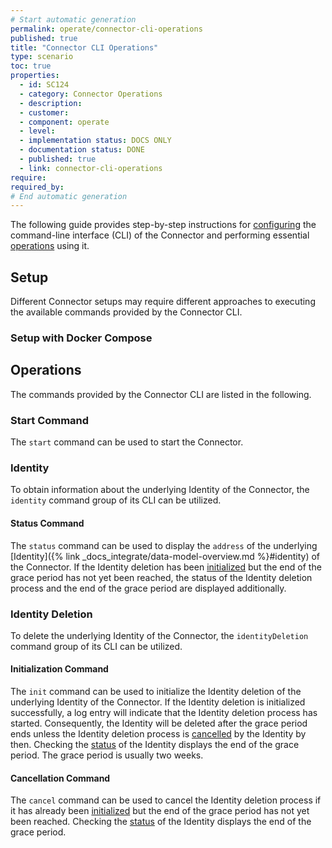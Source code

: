 ```yaml
---
# Start automatic generation
permalink: operate/connector-cli-operations
published: true
title: "Connector CLI Operations"
type: scenario
toc: true
properties:
  - id: SC124
  - category: Connector Operations
  - description:
  - customer:
  - component: operate
  - level:
  - implementation status: DOCS ONLY
  - documentation status: DONE
  - published: true
  - link: connector-cli-operations
require:
required_by:
# End automatic generation
---
```


The following guide provides step-by-step instructions for [configuring](#setup) the command-line interface (CLI) of the Connector and performing essential [operations](#operations) using it.

## Setup

Different Connector setups may require different approaches to executing the available commands provided by the Connector CLI.

### Setup with Docker Compose

## Operations

The commands provided by the Connector CLI are listed in the following.

### Start Command

The `start` command can be used to start the Connector.

### Identity

To obtain information about the underlying Identity of the Connector, the `identity` command group of its CLI can be utilized.

#### Status Command

The `status` command can be used to display the `address` of the underlying [Identity]({% link _docs_integrate/data-model-overview.md %}#identity) of the Connector.
If the Identity deletion has been [initialized](#initialization-command) but the end of the grace period has not yet been reached, the status of the Identity deletion process and the end of the grace period are displayed additionally.

### Identity Deletion

To delete the underlying Identity of the Connector, the `identityDeletion` command group of its CLI can be utilized.

#### Initialization Command

The `init` command can be used to initialize the Identity deletion of the underlying Identity of the Connector.
If the Identity deletion is initialized successfully, a log entry will indicate that the Identity deletion process has started.
Consequently, the Identity will be deleted after the grace period ends unless the Identity deletion process is [cancelled](#cancellation-command) by the Identity by then.
Checking the [status](#status-command) of the Identity displays the end of the grace period.
The grace period is usually two weeks.

#### Cancellation Command

The `cancel` command can be used to cancel the Identity deletion process if it has already been [initialized](#initialization-command) but the end of the grace period has not yet been reached.
Checking the [status](#status-command) of the Identity displays the end of the grace period.

